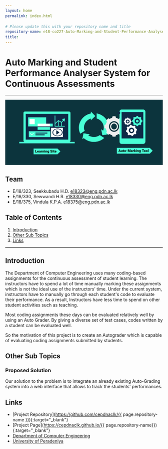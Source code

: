 ```yaml
---
layout: home
permalink: index.html

# Please update this with your repository name and title
repository-name: e18-co227-Auto-Marking-and-Student-Performance-Analyser-System-for-Continuous-Assessments-Group-B
title:
---
```


[comment]: # "This is the standard layout for the project, but you can clean this and use your own template"

# Auto Marking and Student Performance Analyser System for Continuous Assessments

---



![Project_Into_Image](./images/Project_Into_Image.png)


## Team
-  E/18/323, Seekkubadu H.D. [e18323@eng.pdn.ac.lk](mailto:e18323@eng.pdn.ac.lk)
-  E/18/330, Sewwandi H.R. [e18330@eng.pdn.ac.lk](mailto:e18330@eng.pdn.ac.lk)
-  E/18/375, Vindula K.P.A. [e18375@eng.pdn.ac.lk](mailto:e18375@eng.pdn.ac.lk)

## Table of Contents
1. [Introduction](#introduction)
2. [Other Sub Topics](#other-sub-topics)
3. [Links](#links)

---

## Introduction

 The Department of Computer Engineering uses many coding-based assignments for the continuous assessment of student learning. The instructors have to spend a lot of time manually marking these assignments which is not the ideal use of the instructors’ time. Under the current system, instructors have to manually go through each student's code to evaluate their performance.  As a result, Instructors have less time to spend on other student activities such as teaching.

Most coding assignments these days can be evaluated relatively well by using an Auto Grader. By giving a diverse set of test cases, codes written by a student can be evaluated well. 

So the motivation of this project is to create an Autograder which is capable of evaluating coding assignments submitted by students.

## Other Sub Topics

### Proposed Solution

Our solution to the problem is to integrate an already existing Auto-Grading system into a web interface that allows to track the students' performances. 


## Links

- [Project Repository](https://github.com/cepdnaclk/{{ page.repository-name }}){:target="_blank"}
- [Project Page](https://cepdnaclk.github.io/{{ page.repository-name}}){:target="_blank"}
- [Department of Computer Engineering](http://www.ce.pdn.ac.lk/)
- [University of Peradeniya](https://eng.pdn.ac.lk/)


[//]: # (Please refer this to learn more about Markdown syntax)
[//]: # (https://github.com/adam-p/markdown-here/wiki/Markdown-Cheatsheet)
